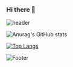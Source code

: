 ### Hi there 👋
![header](https://capsule-render.vercel.app/api?type=waving&color=auto&height=300&section=header&text=Joo%20Hyun&fontSize=90)

![Anurag's GitHub stats](https://github-readme-stats.vercel.app/api?username=reinexxism&show_icons=true&theme=tokyonight)

[![Top Langs](https://github-readme-stats.vercel.app/api/top-langs/?username=reinexxism)](https://github.com/anuraghazra/github-readme-stats)

![Footer](https://capsule-render.vercel.app/api?type=waving&color=auto&height=200&section=footer)

<!--
**reinexxism/reinexxism** is a ✨ _special_ ✨ repository because its `README.md` (this file) appears on your GitHub profile.

Here are some ideas to get you started:

- 🔭 I’m currently working on ...
- 🌱 I’m currently learning ...
- 👯 I’m looking to collaborate on ...
- 🤔 I’m looking for help with ...
- 💬 Ask me about ...
- 📫 How to reach me: ...
- 😄 Pronouns: ...
- ⚡ Fun fact: ...
-->
